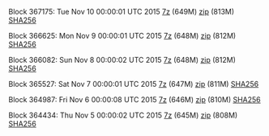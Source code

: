 Block 367175: Tue Nov 10 00:00:01 UTC 2015 [7z](https://transfer.sh/KiXI4/bootstrap.dat.20151110.7z) (649M) [zip](https://transfer.sh/16jcCr/bootstrap.dat.20151110.zip) (813M) [SHA256](https://transfer.sh/1hGDu1/sha256.txt)

Block 366625: Mon Nov  9 00:00:01 UTC 2015 [7z](https://transfer.sh/ZaE6n/bootstrap.dat.20151109.7z) (648M) [zip](https://transfer.sh/sx8OG/bootstrap.dat.20151109.zip) (812M) [SHA256](https://transfer.sh/Ohnzl/sha256.txt)

Block 366082: Sun Nov  8 00:00:02 UTC 2015 [7z](https://transfer.sh/18K2Jw/bootstrap.dat.20151108.7z) (648M) [zip](https://transfer.sh/QVo5A/bootstrap.dat.20151108.zip) (812M) [SHA256](https://transfer.sh/ZYTD1/sha256.txt)

Block 365527: Sat Nov  7 00:00:01 UTC 2015 [7z](https://transfer.sh/1quAz/bootstrap.dat.20151107.7z) (647M) [zip](https://transfer.sh/lDd13/bootstrap.dat.20151107.zip) (811M) [SHA256](https://transfer.sh/1dG8dS/sha256.txt)

Block 364987: Fri Nov  6 00:00:08 UTC 2015 [7z](https://transfer.sh/H7i9a/bootstrap.dat.20151106.7z) (646M) [zip](https://transfer.sh/1dgvqd/bootstrap.dat.20151106.zip) (810M) [SHA256](https://transfer.sh/141M8f/sha256.txt)

Block 364434: Thu Nov  5 00:00:02 UTC 2015 [7z](https://transfer.sh/1bsZmN/bootstrap.dat.20151105.7z) (645M) [zip](https://transfer.sh/OrgcX/bootstrap.dat.20151105.zip) (808M) [SHA256](https://transfer.sh/kP5nV/sha256.txt)
